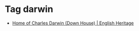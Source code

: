 <!--
title: Tag darwin
date: 2020-06-28T14:38:48.083Z
tags:
-->
# Tag darwin

 * [Home of Charles Darwin (Down House) | English Heritage](124422253927.md)